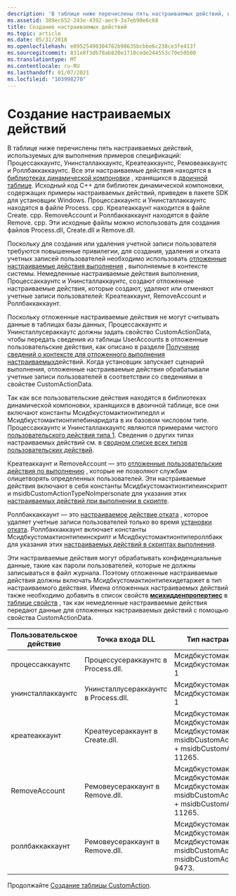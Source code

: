 ```yaml
---
description: 'В таблице ниже перечислены пять настраиваемых действий, используемых для выполнения примеров спецификаций: Процессаккаунтс, Унинсталлаккаунтс, Креатеаккаунтс, Ремовеаккаунтс и Роллбаккаккаунтс.'
ms.assetid: 389ec652-243e-4392-aec9-3a7eb90e6c68
title: Создание настраиваемых действий
ms.topic: article
ms.date: 05/31/2018
ms.openlocfilehash: e09525490304762b98635bcbbe6c238ce3fe413f
ms.sourcegitcommit: 831e8f3db78ab820e1710cede244553c70e50500
ms.translationtype: MT
ms.contentlocale: ru-RU
ms.lasthandoff: 01/07/2021
ms.locfileid: "103998270"
---
```

# <a name="authoring-the-custom-actions"></a>Создание настраиваемых действий

В таблице ниже перечислены пять настраиваемых действий, используемых для выполнения примеров спецификаций: Процессаккаунтс, Унинсталлаккаунтс, Креатеаккаунтс, Ремовеаккаунтс и Роллбаккаккаунтс. Все эти настраиваемые действия находятся в [библиотеках динамической компоновки](dynamic-link-libraries.md) , хранящихся в [двоичной таблице](binary-table.md). Исходный код C++ для библиотек динамической компоновки, содержащих примеры настраиваемых действий, приведен в пакете SDK для установщик Windows. Процессаккаунтс и Унинсталлаккаунтс находятся в файле Process. cpp. Креатеаккаунт находится в файле Create. cpp. RemoveAccount и Роллбаккаккаунт находятся в файле Remove. cpp. Эти исходные файлы можно использовать для создания файлов Process.dll, Create.dll и Remove.dll.

Поскольку для создания или удаления учетной записи пользователя требуются повышенные привилегии, для создания, удаления и отката учетных записей пользователей необходимо использовать [отложенные настраиваемые действия выполнения](deferred-execution-custom-actions.md) , выполняемые в контексте системы. Немедленные настраиваемые действия выполнения, Процессаккаунтс и Унинсталлаккаунтс, создают отложенные настраиваемые действия, которые создают, удаляют или отменяют учетные записи пользователей: Креатеаккаунт, RemoveAccount и Роллбаккаккаунт.

Поскольку отложенные настраиваемые действия не могут считывать данные в таблицах базы данных, Процессаккаунтс и Унинсталлусераккаутс должны задать свойство CustomActionData, чтобы передать сведения из таблицы UserAccounts в отложенные пользовательские действия, как описано в разделе [Получение сведений о контексте для отложенного выполнения настраиваемых](obtaining-context-information-for-deferred-execution-custom-actions.md)действий. Когда установщик запускает сценарий выполнения, отложенные настраиваемые действия обрабатывали учетные записи пользователей в соответствии со сведениями в свойстве CustomActionData.

Так как все пользовательские действия находятся в библиотеках динамической компоновки, хранящихся в двоичной таблице, все они включают константы Мсидбкустомактионтипедлл и Мсидбкустомактионтипебинаридата в их базовом числовом типе. Процессаккаунтс и Унинсталлаккаунтс являются примерами чистого [пользовательского действия типа 1](custom-action-type-1.md). Сведения о других типах настраиваемых действий см. в [сводном списке всех типов пользовательских действий](summary-list-of-all-custom-action-types.md).

Креатеаккаунт и RemoveAccount — это [отложенные пользовательские действия по выполнению](deferred-execution-custom-actions.md) , которые не позволяют службам олицетворять определенных пользователей. Эти настраиваемые действия включают в себя константы Мсидбкустомактионтипеинскрипт и msidbCustomActionTypeNoImpersonate для указания этих [настраиваемых действий при выполнении в скрипте](custom-action-in-script-execution-options.md).

Роллбаккаккаунт — это [настраиваемое действие отката](rollback-custom-actions.md) , которое удаляет учетные записи пользователей только во время [установки отката](rollback-installation.md). Роллбаккаккаунт включает константы Мсидбкустомактионтипеинскрипт и Мсидбкустомактионтипероллбакк для указания этих [настраиваемых действий в скриптах выполнения](custom-action-in-script-execution-options.md).

Эти настраиваемые действия могут обрабатывать конфиденциальные данные, такие как пароли пользователей, которые не должны записываться в файл журнала. Поэтому отложенные настраиваемые действия должны включать Мсидбкустомактионтипехидетаржет в тип настраиваемого действия. Имена отложенных настраиваемых действий также необходимо добавить в список свойств [**мсихидденпропертиес**](msihiddenproperties.md) в [таблице свойств](property-table.md) , так как немедленные настраиваемые действия передают данные для отложенных настраиваемых действий с помощью свойства CustomActionData.



| Пользовательское действие     | Точка входа DLL                       | Тип настраиваемого действия                                                                                                                                                         |
|-------------------|---------------------------------------|----------------------------------------------------------------------------------------------------------------------------------------------------------------------------|
| процессаккаунтс   | Процессусераккаунтс в Process.dll.   | Мсидбкустомактионтипедлл + Мсидбкустомактионтипебинаридата = 1                                                                                                             |
| унинсталлаккаунтс | Унинсталлусераккаунтс в Process.dll. | Мсидбкустомактионтипедлл + Мсидбкустомактионтипебинаридата = 1                                                                                                             |
| креатеаккаунт     | Креатеусераккаунт в Create.dll.      | Мсидбкустомактионтипедлл + Мсидбкустомактионтипебинаридата + Мсидбкустомактионтипеинскрипт + msidbCustomActionTypeNoImpersonate + msidbCustomActionTypeHideTarget = 11265. |
| RemoveAccount     | Ремовеусераккаунт в Remove.dll.      | Мсидбкустомактионтипедлл + Мсидбкустомактионтипебинаридата + Мсидбкустомактионтипеинскрипт + msidbCustomActionTypeNoImpersonate + msidbCustomActionTypeHideTarget = 11265. |
| роллбаккаккаунт   | Ремовеусераккаунт в Remove.dll.      | Мсидбкустомактионтипедлл + Мсидбкустомактионтипебинаридата + Мсидбкустомактионтипеинскрипт + msidbCustomActionTypeRollback + msidbCustomActionTypeHideTarget = 9473.       |



 

Продолжайте [Создание таблицы CustomAction](authoring-the-customaction-table.md).

 

 



